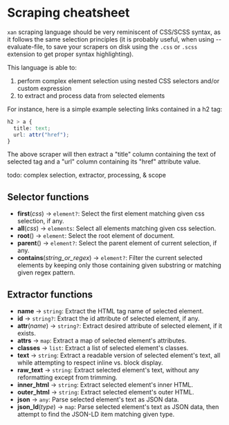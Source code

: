 # Scraping cheatsheet

`xan` scraping language should be very reminiscent of CSS/SCSS syntax, as
it follows the same selection principles (it is probably useful, when
using --evaluate-file, to save your scrapers on disk using the `.css` or
`.scss` extension to get proper syntax highlighting).

This language is able to:

1. perform complex element selection using nested CSS selectors
and/or custom expression
2. to extract and process data from selected elements

For instance, here is a simple example selecting links contained in a
h2 tag:

```scss
h2 > a {
  title: text;
  url: attr("href");
}
```

The above scraper will then extract a "title" column containing the text
of selected tag and a "url" column containing its "href" attribute value.

todo: complex selection, extractor, processing, & scope

## Selector functions

- **first**(*css*) -> `element?`: Select the first element matching given css selection, if any.
- **all**(*css*) -> `elements`: Select all elements matching given css selection.
- **root**() -> `element`: Select the root element of document.
- **parent**() -> `element?`: Select the parent element of current selection, if any.
- **contains**(*string_or_regex*) -> `element?`: Filter the current selected elements by keeping only those containing given substring or matching given regex pattern.

## Extractor functions

- **name** -> `string`: Extract the HTML tag name of selected element.
- **id** -> `string?`: Extract the id attribute of selected element, if any.
- **attr**(*name*) -> `string?`: Extract desired attribute of selected element, if it exists.
- **attrs** -> `map`: Extract a map of selected element's attributes.
- **classes** -> `list`: Extract a list of selected element's classes.
- **text** -> `string`: Extract a readable version of selected element's text, all while attempting to respect inline vs. block display.
- **raw_text** -> `string`: Extract selected element's text, without any reformatting except from trimming.
- **inner_html** -> `string`: Extract selected element's inner HTML.
- **outer_html** -> `string`: Extract selected element's outer HTML.
- **json** -> `any`: Parse selected element's text as JSON data.
- **json_ld**(*type*) -> `map`: Parse selected element's text as JSON data, then attempt to find the JSON-LD item matching given type.
